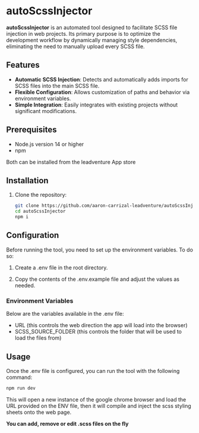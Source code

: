 # autoScssInjector

**autoScssInjector** is an automated tool designed to facilitate SCSS file injection in web projects. Its primary purpose is to optimize the development workflow by dynamically managing style dependencies, eliminating the need to manually upload every SCSS file.

## Features

- **Automatic SCSS Injection**: Detects and automatically adds imports for SCSS files into the main SCSS file.
- **Flexible Configuration**: Allows customization of paths and behavior via environment variables.
- **Simple Integration**: Easily integrates with existing projects without significant modifications.

## Prerequisites

- Node.js version 14 or higher
- npm

Both can be installed from the leadventure App store

## Installation

1. Clone the repository:

   ```bash
   git clone https://github.com/aaron-carrizal-leadventure/autoScssInjector.git
   cd autoScssInjector
   npm i
   ```

## Configuration
Before running the tool, you need to set up the environment variables. To do so:

1. Create a .env file in the root directory.

2. Copy the contents of the .env.example file and adjust the values as needed.

### Environment Variables
Below are the variables available in the .env file:

- URL (this controls the web direction the app will load into the browser)
- SCSS_SOURCE_FOLDER (this controls the folder that will be used to load the files from)

## Usage
Once the .env file is configured, you can run the tool with the following command:

``` bash
npm run dev
```
This will open a new instance of the google chrome browser and load the URL provided on the ENV file, then it will compile and inject the scss styling sheets onto the web page.

**You can add, remove or edit .scss files on the fly**
